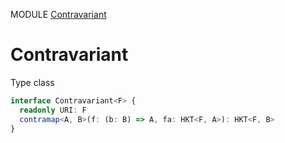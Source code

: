 MODULE [Contravariant](https://github.com/gcanti/fp-ts/blob/master/src/Contravariant.ts)
# Contravariant
Type class
```ts
interface Contravariant<F> {
  readonly URI: F
  contramap<A, B>(f: (b: B) => A, fa: HKT<F, A>): HKT<F, B>
}
```